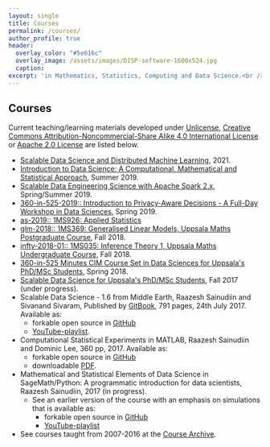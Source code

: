 ```yaml
---
layout: single
title: Courses
permalink: /courses/
author_profile: true
header:
  overlay_color: "#5e616c"
  overlay_image: /assets/images/DISP-software-1600x524.jpg
  caption: 
excerpt: 'in Mathematics, Statistics, Computing and Data Science.<br /><br /><br />'
---
```


## Courses 

Current teaching/learning materials developed under [Unlicense](https://en.wikipedia.org/wiki/Unlicense), [Creative Commons Attribution-Noncommercial-Share Alike 4.0 International License](https://creativecommons.org/licenses/by-nc-sa/4.0/) or [Apache 2.0 License](https://www.apache.org/licenses/LICENSE-2.0) are listed below.

* [Scalable Data Science and Distributed Machine Learning](https://lamastex.github.io/scalable-data-science/sds/3/x/), 2021.
* [Introduction to Data Science: A Computational, Mathematical and Statistical Approach](https://lamastex.github.io/scalable-data-science/in/2019/), Summer 2019.
* [Scalable Data Engineering Science with Apache Spark 2.x](https://lamastex.github.io/scalable-data-science/sds/2/x/), Spring/Summer 2019.
* [360-in-525-2019:: Introduction to Privacy-Aware Decisions - A Full-Day Workshop in Data Sciences](https://lamastex.github.io/scalable-data-science/360-in-525/2019/), Spring 2019.
* [as-2019:: 1MS926: Applied Statistics](https://lamastex.github.io/scalable-data-science/as/2019/)
* [glm-2018:: 1MS369: Generalised Linear Models, Uppsala Maths Postgraduate Course](https://lamastex.github.io/scalable-data-science/glm/2018/), Fall 2018.
* [infty-2018-01:: 1MS035: Inference Theory 1, Uppsala Maths Undergraduate Course](https://lamastex.github.io/scalable-data-science/infty/2018/01/), Fall 2018.
* [360-in-525 Minutes CIM Course Set in Data Sciences for Uppsala's PhD/MSc Students](https://lamastex.github.io/scalable-data-science/360-in-525/2018/), Spring 2018.
* [Scalable Data Science for Uppsala's PhD/MSc Students](https://lamastex.github.io/scalable-data-science), Fall 2017 (under progress).
* Scalable Data Science - 1.6 from Middle Earth, Raazesh Sainudiin and Sivanand Sivaram, Published by [GitBook](https://www.gitbook.com/book/lamastex/scalable-data-science/details), 791 pages, 24th July 2017. Available as:
  * forkable open source in [GitHub](https://github.com/lamastex/scalable-data-science)
  * [YouTube-playlist](https://www.youtube.com/playlist?list=PL_I1mOIPmfpb0qGlLCQgjhMd5gOwmB4Qj).
* Computational Statistical Experiments in MATLAB, Raazesh Sainudiin and Dominic Lee, 360 pp, 2017. Available as: 
  * forkable open source in [GitHub](https://github.com/lamastex/computational-statistical-experiments/tree/master/matlab/csebook) 
  * downloadable [PDF](https://github.com/lamastex/computational-statistical-experiments/raw/master/matlab/csebook/CSEBook.pdf).
* Mathematical and Statistical Elements of Data Science in SageMath/Python: A programmatic introduction for data scientists, Raazesh Sainudiin, 2017 (in progress).
  * See an earlier version of the course with an emphasis on simulations that is available as:
    * forkable open source in [GitHub](https://github.com/lamastex/computational-statistical-experiments/tree/master/sageMath/MonteCarloMethods)
    * [YouTube-playlist](https://www.youtube.com/playlist?list=PL4DDB9E61C36E6DE6)
* See courses taught from 2007-2016 at the [Course Archive](http://lamastex.org/coursesAtUCIlamNZ.shtml). 

